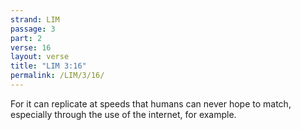 ```yaml
---
strand: LIM
passage: 3
part: 2
verse: 16
layout: verse
title: "LIM 3:16"
permalink: /LIM/3/16/
---
```

For it can replicate at speeds that humans can never hope to match, especially through the use of the internet, for example.
